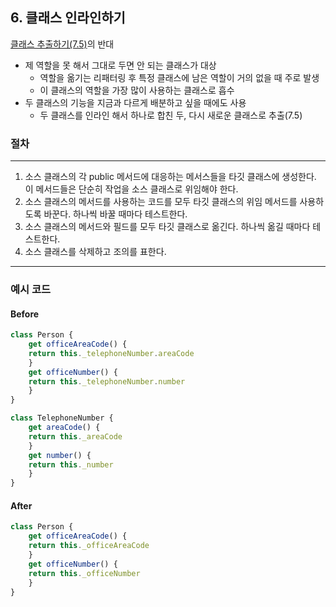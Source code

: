 ## 6. 클래스 인라인하기

   [클래스 추출하기(7.5)](./7-5.md)의 반대

- 제 역할을 못 해서 그대로 두면 안 되는 클래스가 대상
    - 역할을 옮기는 리패터링 후 특정 클래스에 남은 역할이 거의 없을 때 주로 발생
    - 이 클래스의 역할을 가장 많이 사용하는 클래스로 흡수
- 두 클래스의 기능을 지금과 다르게 배분하고 싶을 때에도 사용
    - 두 클래스를 인라인 해서 하나로 합친 두, 다시 새로운 클래스로 추출(7.5)

### 절차
----

1. 소스 클래스의 각 public 메서드에 대응하는 메서스들을 타깃 클래스에 생성한다. 이 메서드들은 단순히 작업을 소스 클래스로 위임해야 한다.
2. 소스 클래스의 메서드를 사용하는 코드를 모두 타깃 클래스의 위임 메서드를 사용하도록 바꾼다. 하나씩 바꿀 때마다 테스트한다.
3. 소스 클래스의 메서드와 필드를 모두 타깃 클래스로 옮긴다. 하나씩 옮길 때마다 테스트한다.
4. 소스 클래스를 삭제하고 조의를 표한다.

----

### 예시 코드

#### Before
```js
class Person {
    get officeAreaCode() {
    return this._telephoneNumber.areaCode
    }
    get officeNumber() {
    return this._telephoneNumber.number
    }
}

class TelephoneNumber {
    get areaCode() {
    return this._areaCode
    }
    get number() {
    return this._number
    }
}
```

#### After
```js
class Person {
    get officeAreaCode() {
    return this._officeAreaCode
    }
    get officeNumber() {
    return this._officeNumber
    }
}
```
